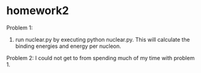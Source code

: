 # homework2

Problem 1:
1) run nuclear.py by executing python nuclear.py. This will calculate the binding energies and energy per nucleon.

Problem 2:
I could not get to from spending much of my time with problem 1.
